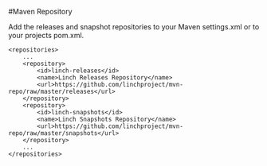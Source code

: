#Maven Repository

Add the releases and snapshot repositories to your Maven settings.xml or to your projects pom.xml.

    <repositories>
        ...
        <repository>
            <id>linch-releases</id>
            <name>Linch Releases Repository</name>
            <url>https://github.com/linchproject/mvn-repo/raw/master/releases</url>
        </repository>
        <repository>
            <id>linch-snapshots</id>
            <name>Linch Snapshots Repository</name>
            <url>https://github.com/linchproject/mvn-repo/raw/master/snapshots</url>
        </repository>
        ...
    </repositories>
